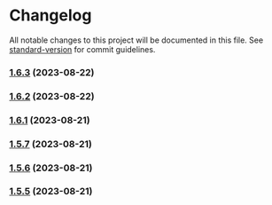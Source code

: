 # Changelog

All notable changes to this project will be documented in this file. See [standard-version](https://github.com/conventional-changelog/standard-version) for commit guidelines.

### [1.6.3](https://github.com/Hybes/blitz-for-league-only/compare/v1.6.2...v1.6.3) (2023-08-22)

### [1.6.2](https://github.com/Hybes/blitz-for-league-only/compare/v1.6.1...v1.6.2) (2023-08-22)

### [1.6.1](https://github.com/Hybes/blitz-for-league-only/compare/v1.5.7...v1.6.1) (2023-08-21)

### [1.5.7](https://github.com/Hybes/blitz-for-league-only/compare/v1.5.6...v1.5.7) (2023-08-21)

### [1.5.6](https://github.com/Hybes/blitz-for-league-only/compare/v1.5.5...v1.5.6) (2023-08-21)

### [1.5.5](https://github.com/Hybes/blitz-for-league-only/compare/v1.5.4...v1.5.5) (2023-08-21)